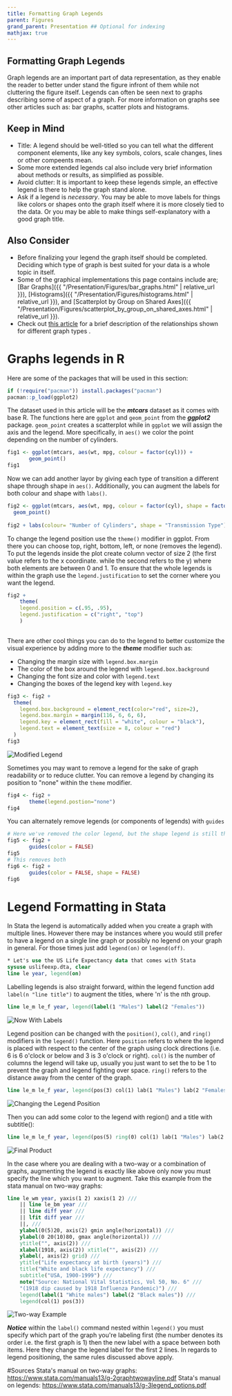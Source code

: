 ```yaml
---
title: Formatting Graph Legends
parent: Figures
grand_parent: Presentation ## Optional for indexing
mathjax: true
---
```


## Formatting Graph Legends

Graph legends are an important part of data representation, as they enable the reader to better under stand the figure infront of them while not cluttering the figure itself. Legends can often be seen next to graphs describing some of aspect of a graph.
For more information on graphs see other articles such as: bar graphs, scatter plots and histograms.

## Keep in Mind

- Title: A legend should be well-titled so you can tell what the different component elements, like any key symbols, colors, scale changes, lines or other compeents mean. 
- Some more extended legends cal also include very brief information about methods or results, as simplified as possible.
- Avoid clutter: It is important to keep these legends simple, an effective legend is there to help the graph stand alone.
- Ask if a legend is *necessary*. You may be able to move labels for things like colors or shapes onto the graph itself where it is more closely tied to the data. Or you may be able to make things self-explanatory with a good graph title.

## Also Consider

- Before finalizing your legend the graph itself should be completed. Deciding which type of graph is best suited for your data is a whole topic in itself. 
- Some of the graphical implementations this page contains include are;
[Bar Graphs]({{ "/Presentation/Figures/bar_graphs.html" | relative_url }}), [Histograms]({{ "/Presentation/Figures/histograms.html" | relative_url }}), and [Scatterplot by Group on Shared Axes]({{ "/Presentation/Figures/scatterplot_by_group_on_shared_axes.html" | relative_url }}). 
- Check out [this article](https://www.ncbi.nlm.nih.gov/pmc/articles/PMC4078179/) for a brief description of the relationships shown for different graph types . 

# Graphs legends in R

Here are some of the packages that will be used in this section:
```r
if (!require("pacman")) install.packages("pacman")
pacman::p_load(ggplot2)
```

The dataset used in this article will be the ***mtcars*** dataset as it comes with base R. The functions here are `ggplot` and `geom_point` from the ***ggplot2*** package. `geom_point` creates a scatterplot while in `ggplot` we will assign the axis and the legend. More specifically, in `aes()` we color the point depending on the number of cylinders.

```r
fig1 <- ggplot(mtcars, aes(wt, mpg, colour = factor(cyl))) +
       geom_point()
fig1
```

Now we can add another layor by giving each type of transition a different shape through shape in `aes()`. Additionally, you can augment the labels for both colour and shape with `labs()`.

```r
fig2 <- ggplot(mtcars, aes(wt, mpg, colour = factor(cyl), shape = factor(am) )) +
  geom_point()
  
fig2 + labs(colour= "Number of Cylinders", shape = "Transmission Type")

```

To change the legend position use the `theme()` modifier in ggplot. From there you can choose top, right, bottom, left, or none (removes the legend). To put the legends inside the plot create column vector of size 2 (the first value refers to the x coordinate. while the second refers to the y) where both elements are between 0 and 1. To ensure that the whole legends is within the graph use the `legend.justification` to set the corner where you want the legend.

```r
fig2 + 
    theme(
    legend.position = c(.95, .95),
    legend.justification = c("right", "top")
    )
  
```

There are other cool things you can do to the legend to better customize the visual experience by adding more to the ***theme*** modifier such as:
* Changing the margin size with `legend.box.margin`
* The color of the box around the legend with `legend.box.background`
* Changing the font size and color with `legend.text`
* Changing the boxes of the legend key with `legend.key`
```r
fig3 <- fig2 +
  theme(
    legend.box.background = element_rect(color="red", size=2),
    legend.box.margin = margin(116, 6, 6, 6),
    legend.key = element_rect(fill = "white", colour = "black"),
    legend.text = element_text(size = 8, colour = "red")
  )
fig3
```

![Modified Legend](Images/Formatting_Graph_Legends/R_modified_legend.png)

Sometimes you may want to remove a legend for the sake of graph readability or to reduce clutter. You can remove a legend by changing its position to "none" within the `theme` modifier.
```r
fig4 <- fig2 +
       theme(legend.postion="none")
fig4
```

You can alternately remove legends (or components of legends) with `guides`

```r
# Here we've removed the color legend, but the shape legend is still there.
fig5 <- fig2 +
       guides(color = FALSE)
fig5
# This removes both
fig6 <- fig2 +
       guides(color = FALSE, shape = FALSE)
fig6
```


# Legend Formatting in Stata

In Stata the legend is automatically added when you create a graph with multiple lines. However there may be instances where you would still prefer to have a legend on a single line graph or possibly no legend on your graph in general. For those times just add `legend(on)` or `legend(off)`. 

```stata
* Let's use the US Life Expectancy data that comes with Stata
sysuse uslifeexp.dta, clear
line le year, legend(on)
```

Labelling legends is also straight forward, within the legend function add `label(n "line title")` to augment the titles, where 'n' is the nth group.

```stata
line le_m le_f year, legend(label(1 "Males") label(2 "Females"))

```
![Now With Labels](Images/Formatting_Graph_Legends/stata_labeled_legend.png)

Legend position can be changed with the `position()`, `col()`, and `ring()` modifiers in the `legend()` function. Here `position` refers to where the legend is placed with respect to the center of the graph using clock directions (i.e. 6 is 6 o'clock or below and 3 is 3 o'clock or right). `col()` is the number of columns the legend will take up, usually you just want to set the to be 1 to prevent the graph and legend fighting over space. `ring()` refers to the distance away from the center of the graph.

```stata
line le_m le_f year, legend(pos(3) col(1) lab(1 "Males") lab(2 "Females") stack)

```
![Changing the Legend Position](Images/Formatting_Graph_Legends/stata_moved_legend.png)

Then you can add some color to the legend with region() and a title with subtitle():

```stata
line le_m le_f year, legend(pos(5) ring(0) col(1) lab(1 "Males") lab(2 "Females") region(fcolor(gs15))) legend(subtitle("Legend"))
```
![Final Product](Images/Formatting_Graph_Legends/stata_moved_legend_2.png)

In the case where you are dealing with a two-way or a combination of graphs, augmenting the legend is exactly like above only now you must specify the line which you want to augment. Take this example from the stata manual on two-way graphs:

```stata
line le_wm year, yaxis(1 2) xaxis(1 2) ///
	|| line le_bm year ///
	|| line diff year ///
	|| lfit diff year ///
	||, ///
	ylabel(0(5)20, axis(2) gmin angle(horizontal)) ///
	ylabel(0 20(10)80, gmax angle(horizontal)) ///
	ytitle("", axis(2)) ///
	xlabel(1918, axis(2)) xtitle("", axis(2)) ///
	ylabel(, axis(2) grid) ///
	ytitle("Life expectancy at birth (years)") ///
	title("White and black life expectancy") ///
	subtitle("USA, 1900-1999") ///
	note("Source: National Vital Statistics, Vol 50, No. 6" ///
	"(1918 dip caused by 1918 Influenza Pandemic)") ///
	legend(label(1 "White males") label(2 "Black males")) ///
	legend(col(1) pos(3))
```

![Two-way Example](Images/Formatting_Graph_Legends/stata_full_graph.png)

***Notice*** within the `label()` command nested within `legend()` you must specify which part of the graph  you're labeling first (the number denotes its order i.e. the first graph is 1) then the new label with a space between both items. Here they change the legend label for the first 2 lines.
In regards to legend positioning, the same rules discussed above apply.

#Sources
Stata's manual on two-way graphs: https://www.stata.com/manuals13/g-2graphtwowayline.pdf
Stata's manual on legends: https://www.stata.com/manuals13/g-3legend_options.pdf

